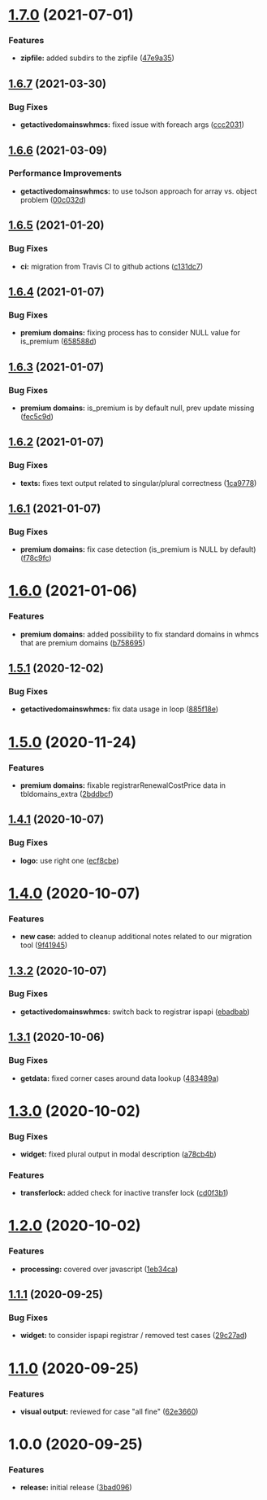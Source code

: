 # [1.7.0](https://github.com/hexonet/whmcs-ispapi-widget-monitoring/compare/v1.6.7...v1.7.0) (2021-07-01)


### Features

* **zipfile:** added subdirs to the zipfile ([47e9a35](https://github.com/hexonet/whmcs-ispapi-widget-monitoring/commit/47e9a3544f6c2100aeb77f6163e96f1812c83b94))

## [1.6.7](https://github.com/hexonet/whmcs-ispapi-widget-monitoring/compare/v1.6.6...v1.6.7) (2021-03-30)


### Bug Fixes

* **getactivedomainswhmcs:** fixed issue with foreach args ([ccc2031](https://github.com/hexonet/whmcs-ispapi-widget-monitoring/commit/ccc2031f6ec3bea4589a72bb7e5e34927c9a9635))

## [1.6.6](https://github.com/hexonet/whmcs-ispapi-widget-monitoring/compare/v1.6.5...v1.6.6) (2021-03-09)


### Performance Improvements

* **getactivedomainswhmcs:** to use toJson approach for array vs. object problem ([00c032d](https://github.com/hexonet/whmcs-ispapi-widget-monitoring/commit/00c032d31d393c918e69bb4104ad115cd5ec1b69))

## [1.6.5](https://github.com/hexonet/whmcs-ispapi-widget-monitoring/compare/v1.6.4...v1.6.5) (2021-01-20)


### Bug Fixes

* **ci:** migration from Travis CI to github actions ([c131dc7](https://github.com/hexonet/whmcs-ispapi-widget-monitoring/commit/c131dc7a85a97b8c24723907a0bc37d94cfe603c))

## [1.6.4](https://github.com/hexonet/whmcs-ispapi-widget-monitoring/compare/v1.6.3...v1.6.4) (2021-01-07)


### Bug Fixes

* **premium domains:** fixing process has to consider NULL value for is_premium ([658588d](https://github.com/hexonet/whmcs-ispapi-widget-monitoring/commit/658588d28a15664bc8e410cfbb52dfc442c5ea72))

## [1.6.3](https://github.com/hexonet/whmcs-ispapi-widget-monitoring/compare/v1.6.2...v1.6.3) (2021-01-07)


### Bug Fixes

* **premium domains:** is_premium is by default null, prev update missing ([fec5c9d](https://github.com/hexonet/whmcs-ispapi-widget-monitoring/commit/fec5c9d640a7792b4fa4d9a96c9f611eb7c33191))

## [1.6.2](https://github.com/hexonet/whmcs-ispapi-widget-monitoring/compare/v1.6.1...v1.6.2) (2021-01-07)


### Bug Fixes

* **texts:** fixes text output related to singular/plural correctness ([1ca9778](https://github.com/hexonet/whmcs-ispapi-widget-monitoring/commit/1ca9778f955d29d086ce0476c6a99824063f9f33))

## [1.6.1](https://github.com/hexonet/whmcs-ispapi-widget-monitoring/compare/v1.6.0...v1.6.1) (2021-01-07)


### Bug Fixes

* **premium domains:** fix case detection (is_premium is NULL by default) ([f78c9fc](https://github.com/hexonet/whmcs-ispapi-widget-monitoring/commit/f78c9fcd9dd7ee636a4a445b5080c9363c76cfa2))

# [1.6.0](https://github.com/hexonet/whmcs-ispapi-widget-monitoring/compare/v1.5.1...v1.6.0) (2021-01-06)


### Features

* **premium domains:** added possibility to fix standard domains in whmcs that are premium domains ([b758695](https://github.com/hexonet/whmcs-ispapi-widget-monitoring/commit/b75869562849fad6cfdc899f0ac06d9e770dd445))

## [1.5.1](https://github.com/hexonet/whmcs-ispapi-widget-monitoring/compare/v1.5.0...v1.5.1) (2020-12-02)


### Bug Fixes

* **getactivedomainswhmcs:** fix data usage in loop ([885f18e](https://github.com/hexonet/whmcs-ispapi-widget-monitoring/commit/885f18e631d18271718b087653d5d9bc15f1c406))

# [1.5.0](https://github.com/hexonet/whmcs-ispapi-widget-monitoring/compare/v1.4.1...v1.5.0) (2020-11-24)


### Features

* **premium domains:** fixable registrarRenewalCostPrice data in tbldomains_extra ([2bddbcf](https://github.com/hexonet/whmcs-ispapi-widget-monitoring/commit/2bddbcff04f6f9e3dbf780f499ae18f4aec14058))

## [1.4.1](https://github.com/hexonet/whmcs-ispapi-widget-monitoring/compare/v1.4.0...v1.4.1) (2020-10-07)


### Bug Fixes

* **logo:** use right one ([ecf8cbe](https://github.com/hexonet/whmcs-ispapi-widget-monitoring/commit/ecf8cbef7bfccc6af0d74e9d6a9e8c552e05f1ea))

# [1.4.0](https://github.com/hexonet/whmcs-ispapi-widget-monitoring/compare/v1.3.2...v1.4.0) (2020-10-07)


### Features

* **new case:** added to cleanup additional notes related to our migration tool ([9f41945](https://github.com/hexonet/whmcs-ispapi-widget-monitoring/commit/9f41945a828cc8d61f7ddcb31fdfdf0c284de02f))

## [1.3.2](https://github.com/hexonet/whmcs-ispapi-widget-monitoring/compare/v1.3.1...v1.3.2) (2020-10-07)


### Bug Fixes

* **getactivedomainswhmcs:** switch back to registrar ispapi ([ebadbab](https://github.com/hexonet/whmcs-ispapi-widget-monitoring/commit/ebadbab93af213b3e1c9e10eb723a53909fd0382))

## [1.3.1](https://github.com/hexonet/whmcs-ispapi-widget-monitoring/compare/v1.3.0...v1.3.1) (2020-10-06)


### Bug Fixes

* **getdata:** fixed corner cases around data lookup ([483489a](https://github.com/hexonet/whmcs-ispapi-widget-monitoring/commit/483489a3d747cc2a35724600c07461c1bb23e75e))

# [1.3.0](https://github.com/hexonet/whmcs-ispapi-widget-monitoring/compare/v1.2.0...v1.3.0) (2020-10-02)


### Bug Fixes

* **widget:** fixed plural output in modal description ([a78cb4b](https://github.com/hexonet/whmcs-ispapi-widget-monitoring/commit/a78cb4bc7eac6ac9633882bbd82684b26f044c47))


### Features

* **transferlock:** added check for inactive transfer lock ([cd0f3b1](https://github.com/hexonet/whmcs-ispapi-widget-monitoring/commit/cd0f3b16a65c6907466869d00c395f0f74e85700))

# [1.2.0](https://github.com/hexonet/whmcs-ispapi-widget-monitoring/compare/v1.1.1...v1.2.0) (2020-10-02)


### Features

* **processing:** covered over javascript ([1eb34ca](https://github.com/hexonet/whmcs-ispapi-widget-monitoring/commit/1eb34ca4832f53d0609be238990f855301b385b8))

## [1.1.1](https://github.com/hexonet/whmcs-ispapi-widget-monitoring/compare/v1.1.0...v1.1.1) (2020-09-25)


### Bug Fixes

* **widget:** to consider ispapi registrar / removed test cases ([29c27ad](https://github.com/hexonet/whmcs-ispapi-widget-monitoring/commit/29c27ad7d6f772b493fbea049829847458c5c155))

# [1.1.0](https://github.com/hexonet/whmcs-ispapi-widget-monitoring/compare/v1.0.0...v1.1.0) (2020-09-25)


### Features

* **visual output:** reviewed for case "all fine" ([62e3660](https://github.com/hexonet/whmcs-ispapi-widget-monitoring/commit/62e366085b0469e78f21c895c78f295a17f1dcf5))

# 1.0.0 (2020-09-25)


### Features

* **release:** initial release ([3bad096](https://github.com/hexonet/whmcs-ispapi-widget-monitoring/commit/3bad0967ee13a851d5c9ec533fb8adfb26e19419))
